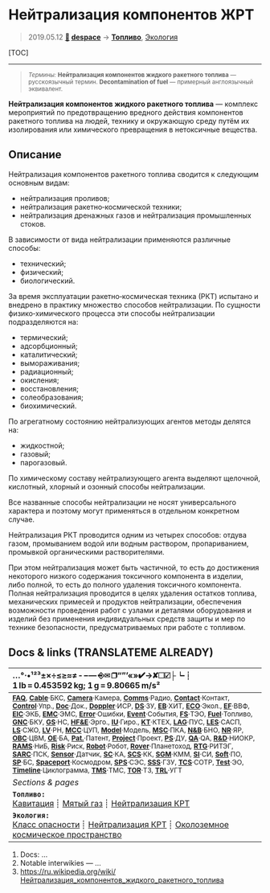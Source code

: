 # Нейтрализация компонентов ЖРТ
> 2019.05.12 **[🚀](../index/index.md) [despace](index.md)** → **[Топливо](fuel.md)**, [Экология](ecology.md)

[TOC]

---

> <small>*Термины:* **Нейтрализация компонентов жидкого ракетного топлива** — русскоязычный термин. **Decontamination of fuel** — примерный англоязычный эквивалент.</small>

**Нейтрализация компонентов жидкого ракетного топлива** — комплекс мероприятий по предотвращению вредного действия компонентов ракетного топлива на людей, технику и окружающую среду путём их изолирования или химического превращения в нетоксичные вещества.



## Описание
Нейтрализация компонентов ракетного топлива сводится к следующим основным видам:

   - нейтрализация проливов;
   - нейтрализация ракетно‑космической техники;
   - нейтрализация дренажных газов и нейтрализация промышленных стоков.

В зависимости от вида нейтрализации применяются различные способы:

   - технический;
   - физический;
   - биологический.

За время эксплуатации ракетно‑космическая техника (РКТ) испытано и внедрено в практику множество способов нейтрализации. По сущности физико‑химического процесса эти способы нейтрализации подразделяются на:

   - термический;
   - адсорбционный;
   - каталитический;
   - вымораживания;
   - радиационный;
   - окисления;
   - восстановления;
   - солеобразования;
   - биохимический.

По агрегатному состоянию нейтрализующих агентов методы делятся на:

   - жидкостной;
   - газовый;
   - парогазовый.

По химическому составу нейтрализующего агента выделяют щелочной, кислотный, хлорный и озонный способы нейтрализации.

Все названные способы нейтрализации не носят универсального характера и поэтому могут применяться в отдельном конкретном случае.

Нейтрализация РКТ проводится одним из четырех способов: отдува газом, промыванием водой или водным раствором, пропариванием, промывкой органическими растворителями.

При этом нейтрализация может быть частичной, то есть до достижения некоторого низкого содержания токсичного компонента в изделии, либо полной, то есть до полного удаления токсичного компонента. Полная нейтрализация проводится в целях удаления остатков топлива, механических примесей и продуктов нейтрализации, обеспечения возможности проведения работ с узлами и деталями оборудования и изделий без применения индивидуальных средств защиты и мер по технике безопасности, предусматриваемых при работе с топливом.



<p style="page-break-after:always"> </p>

## Docs & links (TRANSLATEME ALREADY)
|…°·•¹²³±×÷≤≥≈≠ ‑ −— ⎆✉ ❐“”’«»✔→✘☐☑├┕┆ 1 lb = 0.453592 kg; 1 g = 9.80665 m/s²|
|:--|
|<small>**[FAQ](faq.md)**, **[Cable](cable.md)**·БКС, **[Camera](camera.md)**·Камера, **[Comms](comms.md)**·Радио, **[Contact](contact.md)**·Контакт, **[Control](control.md)**·Упр., **[Doc](doc.md)**·Док., **[Doppler](doppler.md)**·ИСР, **[DS](ds.md)**·ЗУ, **[EB](eb.md)**·ХИТ, **[ECO](ecology.md)**·Экол., **[EF](ef.md)**·ВВФ, **[ElC](elc.md)**·ЭКБ, **[EMC](emc.md)**·ЭМС, **[Error](error.md)**·Ошибки, **[Event](event.md)**·События, **[FS](fs.md)**·ТЭО, **[Fuel](fuel.md)**·Топливо, **[GNC](gnc.md)**·БКУ, **[GS](scs.md)**·НС, **[HF&E](hfe.md)**·Эрго., **[IU](iu.md)**·Гиро., **[KT](kt.md)**·КТЕХ, **[LAG](lag.md)**·ПУC, **[LES](les.md)**·САСП, **[LS](ls.md)**·СЖО, **[LV](lv.md)**·РН, **[MCC](mcc.md)**·ЦУП, **[Model](model.md)**·Модель, **[MSC](sc.md)**·ПКА, **[N&B](nnb.md)**·БНО, **[NR](nr.md)**·ЯР, **[OBC](obc.md)**·ЦВМ, **[OE](oe.md)**·БА, **[Pat.](патент.md)**·Патент, **[Project](project.md)**·Проект, **[PS](ps.md)**·ДУ, **[QA](quality.md)**·QA, **[R&D](rnd.md)**·НИОКР, **[RAMS](rams.md)**·НиБ, **[Risk](risk.md)**·Риск, **[Robot](robotics.md)**·Робот, **[Rover](rover.md)**·Планетоход, **[RTG](rtg.md)**·РИТЭГ, **[SARC](sarc.md)**·ПСК, **[Sensor](sensor.md)**·Датчик, **[SC](sc.md)**·КА, **[SCS](scs.md)**·КК, **[SGM](sgm.md)**·КММ, **[SI](si.md)**·СИ, **[Soft](soft.md)**·ПО, **[SP](sp.md)**·БС, **[Spaceport](spaceport.md)**·Космодром, **[SPS](sps.md)**·СЭС, **[SSS](sss.md)**·ГЗУ, **[TCS](tcs.md)**·СОТР, **[Test](test.md)**·ЭО, **[Timeline](timeline.md)**·Циклограмма, **[TMS](tms.md)**·ТМС, **[TOR](tor.md)**·ТЗ, **[TRL](trl.md)**·УГТ</small>|
|*Sections & pages*|
|**`Топливо:`**<br> [Кавитация](cavitation.md) ┊ [Мятый газ](exhsteam.md) ┊ [Нейтрализация КРТ](нейтрализация_крт.md) |
|**`Экология:`**<br> [Класс опасности](danger_goods.md) ┊ [Нейтрализация КРТ](нейтрализация_крт.md) ┊ [Околоземное космическое пространство](near_sys.md) |

   1. Docs: …
   1. Notable interwikies — …
   1. <https://ru.wikipedia.org/wiki/Нейтрализация_компонентов_жидкого_ракетного_топлива>

